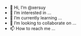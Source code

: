- 👋 Hi, I’m @xersuy
- 👀 I’m interested in ...
- 🌱 I’m currently learning ...
- 💞️ I’m looking to collaborate on ...
- 📫 How to reach me ...

<!---
xersuy/xersuy is a ✨ special ✨ repository because its `README.md` (this file) appears on your GitHub profile.
You can click the Preview link to take a look at your changes.
--->
